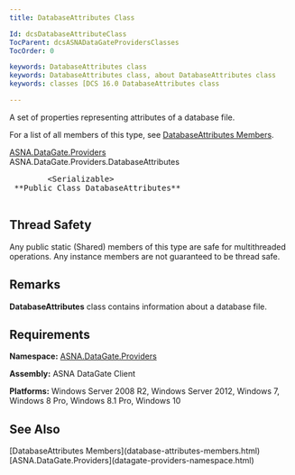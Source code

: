 ```yaml
---
title: DatabaseAttributes Class

Id: dcsDatabaseAttributeClass
TocParent: dcsASNADataGateProvidersClasses
TocOrder: 0

keywords: DatabaseAttributes class
keywords: DatabaseAttributes class, about DatabaseAttributes class
keywords: classes [DCS 16.0 DatabaseAttributes class

---
```


A set of properties representing attributes of a database file.

For a list of all members of this type, see [DatabaseAttributes Members](database-attributes-members.html).

[ASNA.DataGate.Providers](datagate-providers-namespace.html) <br /> ASNA.DataGate.Providers.<span>DatabaseAttributes</span>
<pre class="prettyprint">        <span>&lt;Serializable&gt;</span>
 **Public Class <span>DatabaseAttributes</span>** 
      </pre>

## Thread Safety

Any public static (Shared) members of this type are safe for multithreaded operations. Any instance members are not guaranteed to be thread safe.
## Remarks

<span> **DatabaseAttributes** </span> class contains information about a database file.
## Requirements

**Namespace:** [ ASNA.DataGate.Providers](datagate-providers-namespace.html) 

**Assembly:** ASNA DataGate Client

**Platforms:** Windows Server 2008 R2, Windows Server 2012, Windows 7, Windows 8 Pro, Windows 8.1 Pro, Windows 10
## See Also

<dl />
      [DatabaseAttributes Members](database-attributes-members.html)
      <br />
      [ASNA.DataGate.Providers](datagate-providers-namespace.html)


